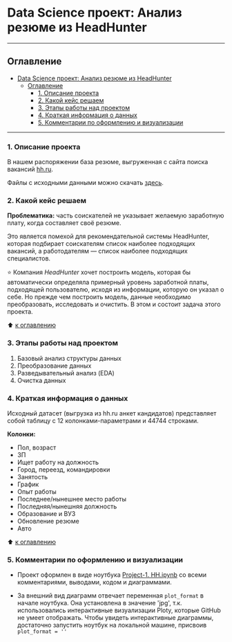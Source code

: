 # Data Science проект: Анализ резюме из HeadHunter
___
## Оглавление
- [Data Science проект: Анализ резюме из HeadHunter](#data-science-проект-анализ-резюме-из-headhunter)
  - [Оглавление](#оглавление)
    - [1. Описание проекта](#1-описание-проекта)
    - [2. Какой кейс решаем](#2-какой-кейс-решаем)
    - [3. Этапы работы над проектом](#3-этапы-работы-над-проектом)
    - [4. Краткая информация о данных](#4-краткая-информация-о-данных)
    - [5. Комментарии по оформлению и визуализации](#5-комментарии-по-оформлению-и-визуализации)
___

### 1. Описание проекта
В нашем распоряжении база резюме, выгруженная с сайта поиска вакансий [hh.ru](https://hh.ru).

Файлы с исходными данными можно скачать [здесь](https://drive.google.com/drive/folders/1Wvx8ewiY1Akng4aOa6v42SWPR2QtGU7f?usp=drive_link).

### 2. Какой кейс решаем

**Проблематика:** часть соискателей не указывает желаемую заработную плату, когда составляет своё резюме.

Это является помехой для рекомендательной системы HeadHunter, которая подбирает соискателям список наиболее подходящих вакансий, а работодателям — список наиболее подходящих специалистов.

⭐ Компания *HeadHunter* хочет построить модель, которая бы автоматически определяла примерный уровень заработной платы, подходящей пользователю, исходя из информации, которую он указал о себе. Но прежде чем построить модель, данные необходимо преобразовать, исследовать и очистить. В этом и состоит задача этого проекта.

:arrow_up: [к оглавлению](#оглавление)

### 3. Этапы работы над проектом
1. Базовый анализ структуры данных
2. Преобразование данных
3. Разведывательный анализ (EDA)
4. Очистка данных

### 4. Краткая информация о данных
Исходный датасет (выгрузка из hh.ru анкет кандидатов) представляет собой таблицу с 12 колонками-параметрами и 44744 строками.

**Колонки:**
+ Пол, возраст
+ ЗП
+ Ищет работу на должность
+ Город, переезд, командировки
+ Занятость
+ График
+ Опыт работы
+ Последнее/нынешнее место работы
+ Последняя/нынешняя должность
+ Образование и ВУЗ
+ Обновление резюме
+ Авто

:arrow_up: [к оглавлению](#оглавление)

### 5. Комментарии по оформлению и визуализации
+ Проект оформлен в виде ноутбука [Project-1. HH.ipynb](https://github.com/olegrasskazovpro/sf_data_science/blob/main/project_1/Project-1.%20HH.ipynb) со всеми комментариями, выводами, кодом и диаграммами.

+ За внешний вид диаграмм отвечает переменная `plot_format` в начале ноутбука. Она установлена в значение 'jpg', т.к. использовались интерактивные визуализации Ploty, которые GitHub не умеет отображать. Чтобы увидеть интерактивные диаграммы, достаточно запустить ноутбук на локальной машине, присвоив `plot_format = ''` 